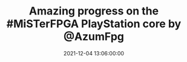 ---
layout: tweet
title: "Amazing progress on the #MiSTerFPGA PlayStation core by @AzumFpg"
date: '2021-12-04 13:06:00:00'
tweetId: 1467193670612959232
tags: [FPGA, MiSTer, Retrogaming, Tweets, Videogames]
---